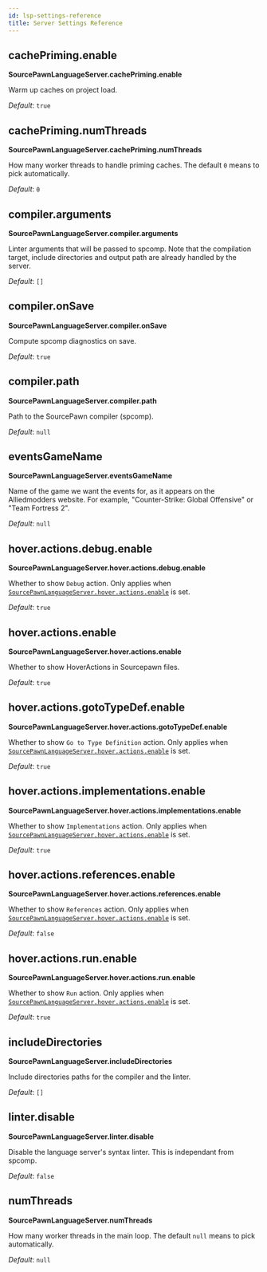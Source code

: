 ```yaml
---
id: lsp-settings-reference
title: Server Settings Reference
---
```


## cachePriming.enable

**SourcePawnLanguageServer.cachePriming.enable**

Warm up caches on project load.

_Default_: `true`

## cachePriming.numThreads

**SourcePawnLanguageServer.cachePriming.numThreads**

How many worker threads to handle priming caches. The default `0` means to pick automatically.

_Default_: `0`

## compiler.arguments

**SourcePawnLanguageServer.compiler.arguments**

Linter arguments that will be passed to spcomp.
Note that the compilation target, include directories and output path are already handled by the server.

_Default_: `[]`

## compiler.onSave

**SourcePawnLanguageServer.compiler.onSave**

Compute spcomp diagnostics on save.

_Default_: `true`

## compiler.path

**SourcePawnLanguageServer.compiler.path**

Path to the SourcePawn compiler (spcomp).

_Default_: `null`

## eventsGameName

**SourcePawnLanguageServer.eventsGameName**

Name of the game we want the events for, as it appears on the Alliedmodders website.
For example, "Counter-Strike: Global Offensive" or "Team Fortress 2".

_Default_: `null`

## hover.actions.debug.enable

**SourcePawnLanguageServer.hover.actions.debug.enable**

Whether to show `Debug` action. Only applies when
[`SourcePawnLanguageServer.hover.actions.enable`](#hoveractionsenable) is set.

_Default_: `true`

## hover.actions.enable

**SourcePawnLanguageServer.hover.actions.enable**

Whether to show HoverActions in Sourcepawn files.

_Default_: `true`

## hover.actions.gotoTypeDef.enable

**SourcePawnLanguageServer.hover.actions.gotoTypeDef.enable**

Whether to show `Go to Type Definition` action. Only applies when
[`SourcePawnLanguageServer.hover.actions.enable`](#hoveractionsenable) is set.

_Default_: `true`

## hover.actions.implementations.enable

**SourcePawnLanguageServer.hover.actions.implementations.enable**

Whether to show `Implementations` action. Only applies when
[`SourcePawnLanguageServer.hover.actions.enable`](#hoveractionsenable) is set.

_Default_: `true`

## hover.actions.references.enable

**SourcePawnLanguageServer.hover.actions.references.enable**

Whether to show `References` action. Only applies when
[`SourcePawnLanguageServer.hover.actions.enable`](#hoveractionsenable) is set.

_Default_: `false`

## hover.actions.run.enable

**SourcePawnLanguageServer.hover.actions.run.enable**

Whether to show `Run` action. Only applies when
[`SourcePawnLanguageServer.hover.actions.enable`](#hoveractionsenable) is set.

_Default_: `true`

## includeDirectories

**SourcePawnLanguageServer.includeDirectories**

Include directories paths for the compiler and the linter.

_Default_: `[]`

## linter.disable

**SourcePawnLanguageServer.linter.disable**

Disable the language server's syntax linter. This is independant from spcomp.

_Default_: `false`

## numThreads

**SourcePawnLanguageServer.numThreads**

How many worker threads in the main loop. The default `null` means to pick automatically.

_Default_: `null`

